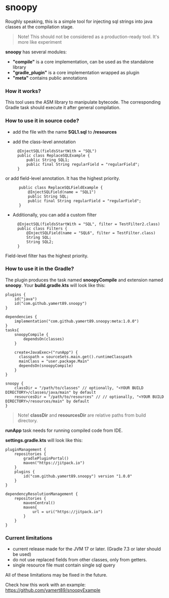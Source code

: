 # snoopy

Roughly speaking, this is a simple tool for injecting sql strings into java classes at the
compilation stage.

> Note! This should not be considered as a production-ready tool. It's more like experiment

**snoopy** has several modules:

- **"compile"** is a core implementation, can be used as the standalone library
- **"gradle_plugin"** is a core implementation wrapped as plugin
- **"meta"** contains public annotations

### How it works?

This tool uses the ASM library to manipulate bytecode. The corresponding Gradle task should execute it after general
compilation.

### How to use it in source code?

- add the file with the name **SQL1.sql** to **/resources**
- add the class-level annotation

        @InjectSQL(fieldsStartWith = "SQL")
        public class ReplaceSQLExample {
            public String SQL1;
            public final String regularField = "regularField";
        }

or add field-level annotation. It has the highest priority.

          public class ReplaceSQLFieldExample {
              @InjectSQLField(name = "SQL1")
              public String SQL;
              public final String regularField = "regularField";
          }

- Additionally, you can add a custom filter

        @InjectSQL(fieldsStartWith = "SQL", filter = TestFilter2.class)
        public class Filters {
            @InjectSQLField(name = "SQL6", filter = TestFilter.class)
            String SQL;
            String SQL2;
        }

Field-level filter has the highest priority.

### How to use it in the Gradle?

The plugin produces the task named **snoopyCompile** and extension named **snoopy**.
Your **build.gradle.kts** will look like this:

    plugins {
        id("java")
        id("com.github.yamert89.snoopy")
    }

    dependencies {
        implementation("com.github.yamert89.snoopy:meta:1.0.0")
    }
    tasks{
        snoopyCompile {
            dependsOn(classes)
        }
    
        create<JavaExec>("runApp") {
          classpath = sourceSets.main.get().runtimeClasspath
          mainClass = "user.package.Main"
          dependsOn(snoopyCompile)
        }
    }

    snoopy {
        classDir = "/path/to/classes" // optionally, "<YOUR BUILD DIRECTORY>/classes/java/main" by default
        resourcesDir = "/path/to/resources" // // optionally, "<YOUR BUILD DIRECTORY>/resources/main" by default
    }

> Note!
> **classDir** and **resourcesDir** are relative paths from build directory.

**runApp** task needs for running compiled code from IDE.

**settings.gradle.kts** will look like this:

    pluginManagement {
        repositories {
            gradlePluginPortal()
            maven("https://jitpack.io")
        }
        plugins {
            id("com.github.yamert89.snoopy") version "1.0.0"
        }
    }
    
    dependencyResolutionManagement {
        repositories {
            mavenCentral()
            maven{
                url = uri("https://jitpack.io")
            }
        }
    }

### Current limitations

- current release made for the JVM 17 or later. (Gradle 7.3 or later should be used)
- do not use replaced fields from other classes, only from getters.
- single resource file must contain single sql query

All of these limitations may be fixed in the future.

Check how this work with an example: https://github.com/yamert89/snoopyExample

